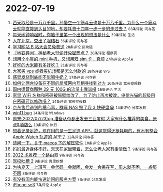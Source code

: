 # 2022-07-19

1. [西天取经是十万八千里，孙悟空一个筋斗云也是十万八千里，为什么一个筋斗云就能直接到达目的地，却要耗费十四年一步一步的走过去？](https://www.v2ex.com/t/867156) `88条评论` `问与答`
1. [每天闹钟响起时，你脑子里第一个出现的想法是什么](https://www.v2ex.com/t/867213) `39条评论` `生活`
1. [人在北京，查出了胆结石](https://www.v2ex.com/t/867195) `36条评论` `问与答`
1. [学习网站 B 站大会员免费送](https://www.v2ex.com/t/867219) `28条评论` `区块链`
1. [［地铁异闻］神秘老大爷偷开免密热点？](https://www.v2ex.com/t/867151) `28条评论` `程序员`
1. [想用个小屏的 mini 手机，又想用双 sim 卡，真烦](https://www.v2ex.com/t/867216) `27条评论` `Apple`
1. [好吃的大米能有多好吃？](https://www.v2ex.com/t/867227) `21条评论` `问与答`
1. [大家买 vps 或者买机场都是怎么付款的](https://www.v2ex.com/t/867208) `18条评论` `VPS`
1. [感冒发烧到底能不能喝牛奶？](https://www.v2ex.com/t/867226) `17条评论` `问与答`
1. [如何让两台设备在不同的局域网内互相寻找到对方](https://www.v2ex.com/t/867224) `16条评论` `宽带症候群`
1. [国内运营商那种 29 元 100G 的流量卡靠谱吗](https://www.v2ex.com/t/867186) `16条评论` `生活`
1. [家里 WiFi 名称和密码被隔壁给改了，为了防止再次被改，电信光猫的超级用户密码可以修改吗？](https://www.v2ex.com/t/867189) `14条评论` `宽带症候群`
1. [京东售后遇到的糟心事，群晖 NAS 毁了我 3 块硬盘😭](https://www.v2ex.com/t/867178) `14条评论` `分享发现`
1. [win11 bug](https://www.v2ex.com/t/867160) `14条评论` `Windows`
1. [周末(2022/07/23)op 准备从帝都出发去三亚度假 大家有什么推荐的美食、景点&酒店么](https://www.v2ex.com/t/867170) `13条评论` `旅行`
1. [想着记录足迹，现在用的是一生足迹 APP，就这觉得还挺耗电的，有木有整合 Apple Watch 轨迹的 APP？](https://www.v2ex.com/t/867165) `12条评论` `问与答`
1. [请问一下，关于 macos 下的解压软件](https://www.v2ex.com/t/867209) `10条评论` `Apple`
1. [妈妈最近身体不好，天天在家里带着，怎么让老人家有事情做？](https://www.v2ex.com/t/867235) `9条评论` `问与答`
1. [2022 求推荐一个路由器](https://www.v2ex.com/t/867188) `9条评论` `问与答`
1. [驾校吐槽 2](https://www.v2ex.com/t/867158) `9条评论` `奇思妙想`
1. [为啥夏天一上班写一会代码一会就困，会发一会呆在写，周末就不困，一点都不困](https://www.v2ex.com/t/867194) `8条评论` `问与答`
1. [有没有国内能快速访问的服务方案](https://www.v2ex.com/t/867199) `7条评论` `分享发现`
1. [iPhone se3](https://www.v2ex.com/t/867162) `7条评论` `Apple`

